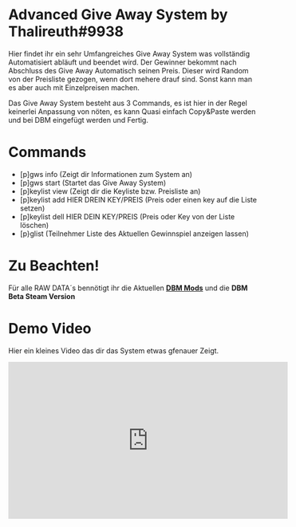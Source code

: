 # Advanced Give Away System by Thalireuth#9938
Hier findet ihr ein sehr Umfangreiches Give Away System was vollständig Automatisiert abläuft und beendet wird. Der Gewinner bekommt nach Abschluss des Give Away Automatisch seinen Preis.
Dieser wird Random von der Preisliste gezogen, wenn dort mehere drauf sind. Sonst kann man es aber auch mit Einzelpreisen machen.

Das Give Away System besteht aus 3 Commands, es ist hier in der Regel keinerlei Anpassung von nöten, es kann Quasi einfach Copy&Paste werden und bei DBM eingefügt werden und Fertig.

# Commands
- [p]gws info (Zeigt dir Informationen zum System an)
- [p]gws start (Startet das Give Away System)
- [p]keylist view (Zeigt dir die Keyliste bzw. Preisliste an)
- [p]keylist add HIER DREIN KEY/PREIS (Preis oder einen key auf die Liste setzen)
- [p]keylist dell HIER DEIN KEY/PREIS (Preis oder Key von der Liste löschen)
- [p}glist (Teilnehmer Liste des Aktuellen Gewinnspiel anzeigen lassen)

# Zu Beachten!
Für alle RAW DATA´s bennötigt ihr die Aktuellen **[DBM Mods](https://github.com/Discord-Bot-Maker-Mods/DBM-Mods)** und die **DBM Beta Steam Version**

# Demo Video
Hier ein kleines Video das dir das System etwas gfenauer Zeigt.
<iframe width="560" height="315" src="https://www.youtube.com/embed/cLtzO4cV_OY" frameborder="0" allow="accelerometer; autoplay; encrypted-media; gyroscope; picture-in-picture" allowfullscreen></iframe>

